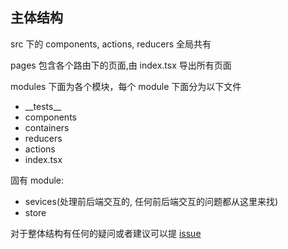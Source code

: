 ## 主体结构

src 下的 components, actions, reducers 全局共有

pages 包含各个路由下的页面,由 index.tsx 导出所有页面

modules 下面为各个模块，每个 module 下面分为以下文件

* \_\_tests\_\_
* components
* containers
* reducers
* actions
* index.tsx

固有 module:

* sevices(处理前后端交互的, 任何前后端交互的问题都从这里来找)
* store

对于整体结构有任何的疑问或者建议可以提 [issue](https://github.com/UniqueStudio/UniqueHackDayDashboard/issues)

